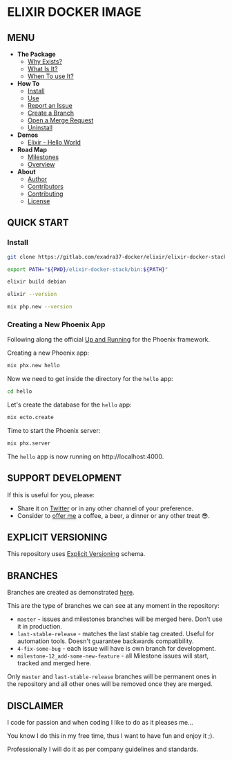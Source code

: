 # ELIXIR DOCKER IMAGE


## MENU

* **The Package**
    + [Why Exists?](https://gitlab.com/exadra37-docker/elixir/elixir/blob/master/docs/the-package/why_exists.md)
    + [What Is It?](https://gitlab.com/exadra37-docker/elixir/elixir/blob/master/docs/the-package/what_is_it.md)
    + [When To use It?](https://gitlab.com/exadra37-docker/elixir/elixir/blob/master/docs/the-package/when_to_use_it.md)
* **How To**
    + [Install](https://gitlab.com/exadra37-docker/elixir/elixir/blob/master/docs/how-to/install.md)
    + [Use](https://gitlab.com/exadra37-docker/elixir/elixir/blob/master/docs/how-to/use.md)
    + [Report an Issue](https://gitlab.com/exadra37-docker/elixir/elixir/blob/master/docs/how-to/create_an_issue.md)
    + [Create a Branch](https://gitlab.com/exadra37-docker/elixir/elixir/blob/master/docs/how-to/create_branches.md)
    + [Open a Merge Request](https://gitlab.com/exadra37-docker/elixir/elixir/blob/master/docs/how-to/create_a_merge_request.md)
    + [Uninstall](https://gitlab.com/exadra37-docker/elixir/elixir/blob/master/docs/how-to/uninstall.md)
* **Demos**
    + [Elixir - Hello World](https://gitlab.com/exadra37-docker/elixir/elixir/blob/master/docs/demos/elixir-hello-world.md)
* **Road Map**
    + [Milestones](https://gitlab.com/exadra37-docker/elixir/elixir/milestones)
    + [Overview](https://gitlab.com/exadra37-docker/elixir/elixir/boards)
* **About**
    + [Author](https://gitlab.com/exadra37-docker/elixir/elixir/blob/master/AUTHOR.md)
    + [Contributors](https://gitlab.com/exadra37-docker/elixir/elixir/blob/master/CONTRIBUTORS.md)
    + [Contributing](https://gitlab.com/exadra37-docker/elixir/elixir/blob/master/CONTRIBUTING.md)
    + [License](https://gitlab.com/exadra37-docker/elixir/elixir/blob/master/LICENSE)

## QUICK START

### Install

```bash
git clone https://gitlab.com/exadra37-docker/elixir/elixir-docker-stack.git
```

```bash
export PATH="${PWD}/elixir-docker-stack/bin:${PATH}"
```

```bash
elixir build debian
```

```bash
elixir --version
```

```bash
mix php.new --version
```

### Creating a New Phoenix App

Following along the official [Up and Running](https://hexdocs.pm/phoenix/up_and_running.html) for the Phoenix framework.

Creating a new Phoenix app:

```bash
mix phx.new hello
```

Now we need to get inside the directory for the `hello` app:

```bash
cd hello
```

Let's create the database for the `hello` app:

```bash
mix ecto.create
```

Time to start the Phoenix server:

```bash
mix phx.server
```

The `hello` app is now running on http://localhost:4000.


## SUPPORT DEVELOPMENT

If this is useful for you, please:

* Share it on [Twitter](https://twitter.com/home?status=Base%20%23DockerImage%20for%20%23Elixir%20%23developers%20https%3A//gitlab.com/exadra37-docker/elixir/elixir%20by%20%40Exadra37.%20%23docker%20%23dockercontainers%20%23myelixirstatus) or in any other channel of your preference.
* Consider to [offer me](https://www.paypal.me/exadra37) a coffee, a beer, a dinner or any other treat 😎.


## EXPLICIT VERSIONING

This repository uses [Explicit Versioning](https://gitlab.com/exadra37-versioning/explicit-versioning) schema.


## BRANCHES

Branches are created as demonstrated [here](docs/how-to/create_branches.md).

This are the type of branches we can see at any moment in the repository:

* `master` - issues and milestones branches will be merged here. Don't use it in
              production.
* `last-stable-release` - matches the last stable tag created. Useful for
                           automation tools. Doesn't guarantee backwards
                           compatibility.
* `4-fix-some-bug` - each issue will have is own branch for development.
* `milestone-12_add-some-new-feature` - all Milestone issues will start, tracked and merged
                             here.

Only `master` and `last-stable-release` branches will be permanent ones in the
repository and all other ones will be removed once they are merged.


## DISCLAIMER

I code for passion and when coding I like to do as it pleases me...

You know I do this in my free time, thus I want to have fun and enjoy it ;).

Professionally I will do it as per company guidelines and standards.
